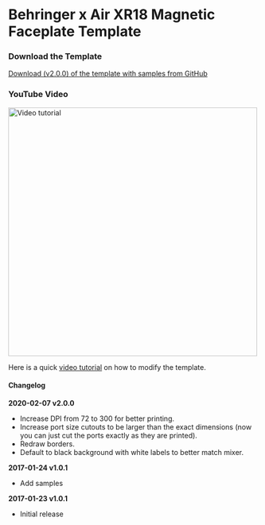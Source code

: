 # Behringer x Air XR18 Magnetic Faceplate Template

### Download the Template
[Download (v2.0.0) of the template with samples from GitHub ](https://github.com/jeffcoughlin/Behringer-x-Air-XR18-Magnetic-Faceplate-Template/archive/2.0.0.zip)

### YouTube Video
<a href="https://youtu.be/elAR5zKiPm8"><img src="http://i3.ytimg.com/vi/elAR5zKiPm8/maxresdefault.jpg" alt="Video tutorial" width="500"></a>

Here is a quick [video tutorial](https://youtu.be/elAR5zKiPm8) on how to modify the template.

#### Changelog

**2020-02-07 v2.0.0**
* Increase DPI from 72 to 300 for better printing.
* Increase port size cutouts to be larger than the exact dimensions (now you can just cut the ports exactly as they are printed).
* Redraw borders.
* Default to black background with white labels to better match mixer.

**2017-01-24 v1.0.1**
* Add samples

**2017-01-23 v1.0.1**
* Initial release